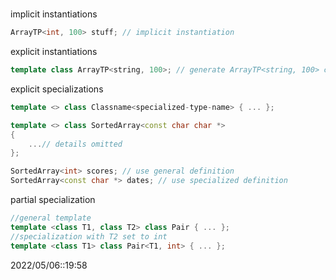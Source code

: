 # 
implicit instantiations
```c++
ArrayTP<int, 100> stuff; // implicit instantiation
```
explicit instantiations
```c++
template class ArrayTP<string, 100>; // generate ArrayTP<string, 100> class
```
explicit specializations
```c++
template <> class Classname<specialized-type-name> { ... };
```
```c++
template <> class SortedArray<const char char *>  
{  
	...// details omitted  
};

SortedArray<int> scores; // use general definition
SortedArray<const char *> dates; // use specialized definition
```

partial specialization
```c++
//general template
template <class T1, class T2> class Pair { ... };
//specialization with T2 set to int
template <class T1> class Pair<T1, int> { ... };
```

2022/05/06::19:58

